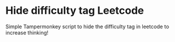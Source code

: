# Hide difficulty tag Leetcode
Simple Tampermonkey script to hide the difficulty tag in leetcode to increase thinking!
